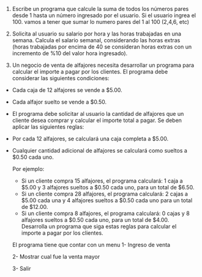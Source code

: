 1. Escribe un programa que calcule la suma de todos los números pares desde 1 hasta un número ingresado por el usuario. 
   Si el usuario ingrea el 100.  vamos a tener que sumar lo numero pares del 1 al 100 (2,4,6, etc)

2. Solicita al usuario su salario por hora y las horas trabajadas en una semana. 
   Calcula el salario semanal, considerando las horas extras (horas trabajadas por encima de 40 se consideran horas extras con un incremento de %10 del valor hora ingresado).



3. Un negocio de venta de alfajores necesita desarrollar un programa para calcular el importe a pagar por los clientes. 
   El programa debe considerar las siguientes condiciones:
 - Cada caja de 12 alfajores se vende a $5.00.
 - Cada alfajor suelto se vende a $0.50.
 - El programa debe solicitar al usuario la cantidad de alfajores que un cliente desea comprar y calcular el importe total a
   pagar. 
   Se deben aplicar las siguientes reglas:
 - Por cada 12 alfajores, se calculará una caja completa a $5.00.
 - Cualquier cantidad adicional de alfajores se calculará como sueltos a $0.50 cada uno.

   Por ejemplo:
   - Si un cliente compra 15 alfajores, el programa calculará: 1 caja a $5.00 y 3 alfajores sueltos a $0.50 cada uno,
     para un total de $6.50.
   - Si un cliente compra 28 alfajores, el programa calculará: 2 cajas a $5.00 cada una y 4 alfajores sueltos a $0.50 cada uno
     para un total de $12.00.
   - Si un cliente compra 8 alfajores, el programa calculará: 0 cajas y 8 alfajores sueltos a $0.50 cada uno, 
     para un total de $4.00.
     Desarrolla un programa que siga estas reglas para calcular el importe a pagar por los clientes.

    El programa tiene que contar con un menu
    1- Ingreso de venta

    2- Mostrar cual fue la venta mayor

    3- Salir